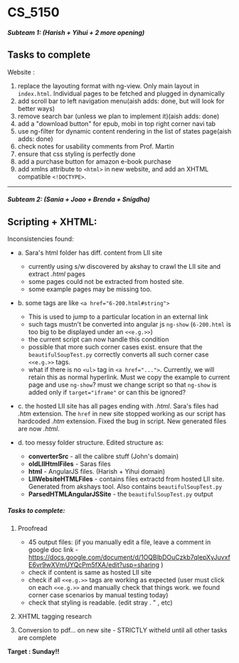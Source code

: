 # CS_5150
##### Subteam 1: (Harish + Yihui + 2 more opening)

Tasks to complete 
-----------------

Website :

1. replace the layouting format with ng-view. Only main layout in `index.html`. Individual pages to be fetched and plugged in dynamically
2. add scroll bar to left navigation menu(aish adds: done, but will look for better ways)
3. remove search bar (unless we plan to implement it)(aish adds: done)
4. add a "download button" for epub, mobi in top right corner navi tab
5. use ng-filter for dynamic content rendering in the list of states page(aish adds: done)
6. check notes for usability comments from Prof. Martin
7. ensure that css styling is perfectly done
8. add a purchase button for amazon e-book purchase
9. add xmlns attribute to `<html>` in new website, and add an XHTML compatible `<!DOCTYPE>`. 

------------------

##### Subteam 2: (Sania + Joao + Brenda + Snigdha)

Scripting + XHTML:
------------------

Inconsistencies found:

* a. Sara's html folder has diff. content from LII site
   - currently using s/w discovered by akshay to crawl the LII site and extract *.html* pages
   - some pages could not be extracted from hosted site.
   - some example pages may be missing too.
* b. some tags are like `<a href="6-200.html#string">`
   - This is used to jump to a particular location in an external link
   - such tags mustn't be converted into angular js `ng-show` (`6-200.html` is too big to be displayed under an `<<e.g.>>`)
   - the current script can now handle this condition
   - possible that more such corner cases exist. ensure that the `beautifulSoupTest.py` correctly converts all such corner case `<<e.g.>>` tags.
   - what if there is no `<ul>` tag in `<a href="...">`. Currently, we will retain this as normal hyperlink. Must we copy the example to current page and use `ng-show`? must we change script so that `ng-show` is added only if `target="iframe"` or can this be ignored?

* c. the hosted LII site has all pages ending with *.html*. Sara's files had *.htm* extension. The `href` in new site stopped working as our script has hardcoded *.htm* extension. Fixed the bug in script. New generated files are now *.html*.

* d. too messy folder structure. Edited structure as:
   - **converterSrc** - all the calibre stuff (John's domain)
   - **oldLIIHtmlFiles** - Saras files
   - **html** - AngularJS files. (Harish + Yihui domain)
   - **LIIWebsiteHTMLFiles** - contains files extractd from hosted LII site. Generated from akshays tool. Also contains `beautifulSoupTest.py`
   - **ParsedHTMLAngularJSSite** - the `beautifulSoupTest.py` output

##### Tasks to complete:

1. Proofread
   
   - 45 output files: 
    (if you manually edit a file, leave a comment in google doc link - 
    https://docs.google.com/document/d/1OQBlbDOuCzkb7qIepXyJuvxfE6vr9wXVmUYQcPm5fXA/edit?usp=sharing
    )
   - check if content is same as hosted LII site
   - check if all `<<e.g.>>` tags are working as expected (user must click on each `<<e.g.>>` and manually check that things work. we found corner case scenarios by manual testing today)
   - check that styling is readable. (edit stray . " , etc)

2. XHTML tagging research
3. Conversion to pdf... on new site - STRICTLY witheld until all other tasks are complete

**Target : Sunday!!**
